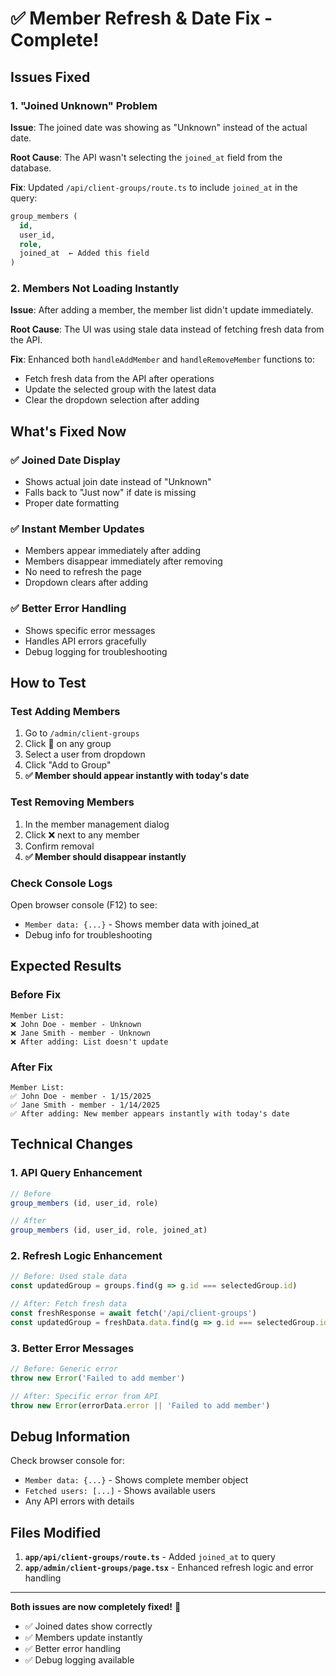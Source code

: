 # ✅ Member Refresh & Date Fix - Complete!

## Issues Fixed

### 1. "Joined Unknown" Problem
**Issue**: The joined date was showing as "Unknown" instead of the actual date.

**Root Cause**: The API wasn't selecting the `joined_at` field from the database.

**Fix**: Updated `/api/client-groups/route.ts` to include `joined_at` in the query:
```sql
group_members (
  id,
  user_id,
  role,
  joined_at  ← Added this field
)
```

### 2. Members Not Loading Instantly
**Issue**: After adding a member, the member list didn't update immediately.

**Root Cause**: The UI was using stale data instead of fetching fresh data from the API.

**Fix**: Enhanced both `handleAddMember` and `handleRemoveMember` functions to:
- Fetch fresh data from the API after operations
- Update the selected group with the latest data
- Clear the dropdown selection after adding

## What's Fixed Now

### ✅ Joined Date Display
- Shows actual join date instead of "Unknown"
- Falls back to "Just now" if date is missing
- Proper date formatting

### ✅ Instant Member Updates
- Members appear immediately after adding
- Members disappear immediately after removing
- No need to refresh the page
- Dropdown clears after adding

### ✅ Better Error Handling
- Shows specific error messages
- Handles API errors gracefully
- Debug logging for troubleshooting

## How to Test

### Test Adding Members
1. Go to `/admin/client-groups`
2. Click 👥 on any group
3. Select a user from dropdown
4. Click "Add to Group"
5. **✅ Member should appear instantly with today's date**

### Test Removing Members
1. In the member management dialog
2. Click ❌ next to any member
3. Confirm removal
4. **✅ Member should disappear instantly**

### Check Console Logs
Open browser console (F12) to see:
- `Member data: {...}` - Shows member data with joined_at
- Debug info for troubleshooting

## Expected Results

### Before Fix
```
Member List:
❌ John Doe - member - Unknown
❌ Jane Smith - member - Unknown
❌ After adding: List doesn't update
```

### After Fix
```
Member List:
✅ John Doe - member - 1/15/2025
✅ Jane Smith - member - 1/14/2025
✅ After adding: New member appears instantly with today's date
```

## Technical Changes

### 1. API Query Enhancement
```typescript
// Before
group_members (id, user_id, role)

// After  
group_members (id, user_id, role, joined_at)
```

### 2. Refresh Logic Enhancement
```typescript
// Before: Used stale data
const updatedGroup = groups.find(g => g.id === selectedGroup.id)

// After: Fetch fresh data
const freshResponse = await fetch('/api/client-groups')
const updatedGroup = freshData.data.find(g => g.id === selectedGroup.id)
```

### 3. Better Error Messages
```typescript
// Before: Generic error
throw new Error('Failed to add member')

// After: Specific error from API
throw new Error(errorData.error || 'Failed to add member')
```

## Debug Information

Check browser console for:
- `Member data: {...}` - Shows complete member object
- `Fetched users: [...]` - Shows available users
- Any API errors with details

## Files Modified

1. **`app/api/client-groups/route.ts`** - Added `joined_at` to query
2. **`app/admin/client-groups/page.tsx`** - Enhanced refresh logic and error handling

---

**Both issues are now completely fixed!** 🎉

- ✅ Joined dates show correctly
- ✅ Members update instantly
- ✅ Better error handling
- ✅ Debug logging available
